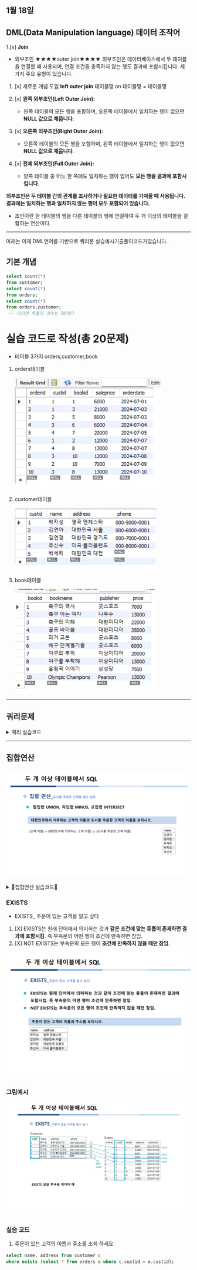 ## 1월 18일 
## DML(Data Manipulation language) 데이터 조작어 

1.[x] **Join**
- 외부조인 ★★★★outer join★★★★
외부조인은 데이터베이스에서 두 테이블을 연결할 때 사용되며, 연결 조건을 충족하지 않는 행도 결과에 포함시킵니다. 세 가지 주요 유형이 있습니다.
1. [x] 새로운 개념 도입 **left outer join** 테이블명 on 테이블명 = 테이블명

1. [x] **왼쪽 외부조인(Left Outer Join):**
   - 왼쪽 테이블의 모든 행을 포함하며, 오른쪽 테이블에서 일치하는 행이 없으면 **NULL 값으로 채웁니다**.

2. [x] **오른쪽 외부조인(Right Outer Join):**
   - 오른쪽 테이블의 모든 행을 포함하며, 왼쪽 테이블에서 일치하는 행이 없으면 **NULL 값으로 채웁니다**.

3. [x] **전체 외부조인(Full Outer Join):**
   - 양쪽 테이블 중 어느 한 쪽에도 일치하는 행이 없어도 **모든 행을 결과에 포함시킵니다**.

**외부조인은 두 테이블 간의 관계를 조사하거나 필요한 데이터를 가져올 때 사용됩니다. 결과에는 일치하는 행과 일치하지 않는 행이 모두 포함되어 있습니다.**

- 조인이란 한 테이블의 행을 다른 테이블의 행에 연결하여 두 개 이상의 테이블을 결합하는 연산이다.

---
아래는 이제 DML언어를 기반으로 쿼리문 실습예시기출풀이코드가있습니다.

## 기본 개념
```sql
select count(*)
from customer;
select count(*)
from orders;
select count(*)
from orders,customer;
 -- 이러면 투플의 갯수는 50개다 
```
# 실습 코드로 작성(총 20문제)
-  테이블 3가지 orders,customer,book
1. orders테이블

   ![img](orders.png)
2. customer테이블

   ![img](customer.png)
3. book테이블

   ![img](book.png)

---
## 쿼리문제 
<details>
<summary>쿼리 실습코드   </summary>
<div markdown="1">

1. 고객과 고객의 주문에 관한 데이터를 모두 보이시오 
```sql
select * 
from book b, customer c , orders o
where c.custid = o.custid and b.bookid = o.bookid;

```

2. 고객과 고객의 주문에 관한 데이터를  고객 번호 순으로 정렬하시오 

```sql
select *  -- 3번     ※코드를 읽는 순서 
from book b, customer c , orders o --1번 
where c.custid = o.custid and b.bookid = o.bookid; -- 2번
order by o.custid; -- 4번 
 
```

3. 고객의 이름과 고객이 주문한 도서의 판매가격을 검색하시오 
```sql
 select name , saleprice
from customer c , orders o 
where c.custid = o.custid;

```
4. 고객별로 주문한 모든 도서의 총 판매액을 구하고 고객별로 정렬하시오 그리고 나서 이름순으로 정렬 
```sql
elect name, sum(saleprice) "총 판매액"
from customer c , orders o
where c.custid = o.custid 
group by c.name
order by c.name;


```


5. 고객의 이름과 고객이 주문한 도서의 이름을 구하시오 
```sql
select name, bookname
from customer c, book b, orders o
where c.custid = o.custid and b.bookid = o.bookid;
```

6. 가격이 20000원 이상인 도서를 주문한 고객의 이름과 도서의 이름을 구하시오 
```sql
select name,bookname
from customer c, book b, orders o
where c.custid = o.custid and b.bookid = o.bookid and b.price =20000;

```
7. 도서를 구매하지 않은 고객을 포함하여 고객의 이름과 고객이 주문한 도서의 판매가격을 구하시오

```sql
select c.name , o.saleprice
from customer c, orders o
where c.custid = o.custid;

```

8. 가장 비싼 도서의 이름을 검색 하시오 (Subquery작성해서)
 - max(속성)집계함수 사용 
```sql
select bookname
from book
where price = (select max(price) from book);
```
9. 도서를 구매한 적이 있는 고객의 이름을 검색 하시오
- ?? 다시한번 볼것 
```sql
select c.name
from customer c
where custid in (select custid from orders);

```
10. 대한 미디어에서 출판한 도서를 구매한 고객의 이름을 보시오
```sql
select name
from customer c, order o, book b
where b.publisher = '대한미디어' and o.custid = 
 
-- 나는 이렇게 하려고 했는데 
-- 더 간단한 코드가 있었다.
select name 
from customer 
where custid in(
select custid from orders where bookid in(
select bookid from book where publisher = '대한미디어'));
```

11. 출판사별로 출판사의 평균도서 가격보다 비싼 도서를 조회하시오
- 이건 조인으로 풀기 힘들다 
- 하위 부속질의가 있어야 한다.
- 책에 대한 부속질의를 구해야 한다.
```sql
select b1.bookname
from book b1
where b1.price > 
(select avg(b2.price) from book b2 where b2.publisher = b1.publisher);

```
 - 여기서는 출판사의 평균도서가격이 없기 때문에 즉, 그 조건이 없이 때문에 
 그것에 대한 데이터를 새로 만들어서 추력을 하기 위해서 상위부속,하위부속을 만든것이다. 

12. 도서를 가격의 내림차순으로 검색하고 가격이 같으면 출산파를 오름차순
```sql
select * 
from book 
order by price desc, publisher desc;

 
 ```
13. 고객이 주문한 도서의 총 판매액을 구하시오
```sql
select sum(saleprice) as '총 도서구매액' 
from orders;
 
```
14.  2번 김연아 고객이 주문한 도서의 총 판매액을 출력하시오 출력시 총 판매액으로 컬럼명 표시

```sql
select custid, sum(saleprice) as '총 판매액'
from orders
where custid like 2;

```
15. 고객이 주문한 도서의 총판매액, 평균값, 최저가를 구하시오. (출력시 각 필드명을 제시한 필드명으로 표시)
```sql
 select sum(saleprice) as '총판매액', avg(saleprice*1.0) as "평균값", min(saleprice) as '최저가'
from orders;
```
16. 서점의 도서 판매 건수를 구하시오.
```sql
select count(orderid)
from orders;

```
17. 가격이 8,000원 이상인 도서를 구매한 고객에 대하여 고객별 주문 도서의 총수량을 구하시오. 단, 2권 이상일 경우만 출력하시오.
```sql
select custid, count(*) from orders where saleprice >= 8000
group by custid having count(*) >= 2;

```

18. 가장 비싼 도서의 이름을 검색하시오
```sql
select bookname
from book
where price=(select max(price) from book);
===========================다른풀이
select bookname from book order by price desc limit 1;


```

19. 도서를 구매한 적이 있는 고객의 이름을 검색하시오
```sql
select name
from customer
where custid in (select custid from orders);
===========================다른풀이(조인문을 이용한 풀이)
SELECT distinct customer.name
FROM customer
JOIN orders ON customer.custid = orders.custid;
=========================(XXXXX)-- 이것은 중복값을 같이 출력하므로 X distinct 필요 
SELECT customer.name  
FROM customer
JOIN orders ON customer.custid = orders.custid;

```

20. '대한 미디어'에서 출판한 도서를 구매한 고객의 이름을 나타내시오
```sql
select name 
from customer 
where custid in (
select custid from orders where bookid in (
select bookid from book where publisher = '대한미디어'));

```
</div>
</details>

---
## 집합연산 
### 
![img](집합연산.png)
<details>
<summary>🐝집합연산 실습코드🐝    </summary>
<div markdown="1">

1. 대한민국에서 거주하는 고객의 이름과 도서를 주문한 고객의 이름을 보이시오.

```sql

select name '대한민국에서 거주하는 고객의 이름', name '도서를 주문한 고객의 이름'
from customer 
where address like '대한민국%' and name in
(select name from customer where custid in(select custid from orders));
```

2. 대한민국에서 거주하는 고객의 이름에서 도서를 주문한 고객의 이름을 뺴고 조회하시오
```sql
select name 
from customer 
where address like '대한민국%' and name not in
(select name from customer where custid in(select custid from orders));

```

3. 대한민국에서 거주하는 고객중 도서를 주문한 고객을 조회하시오
```sql
select name 
from customer 
where address like '대한민국%' and name in
(select name from customer where custid in(select custid from orders));


```


</div>
</details>

### EXISTS

- EXISTS_ 주문이 있는 고객을 알고 싶다 
1. [X] EXISTS는 원래 단어에서 의미하는 것과 **같은 조건에 맞는 튜플이 존재하면 결과에 포함시킴**. 즉 부속문의 어떤 행이 조건에 만족하면 참임.
2. [X] NOT EXISTS는 부속문의 모든 행이 **조건에 만족하지 않을 때만 참임**.

![img](EXISTS.png)

### 그림예시 

![img](EXISTS그림예시.png)

### 실습 코드 
1. 주문이 있는 고객의 이름과 주소를 조회 하세요 
```sql
select name, address from customer c 
where exists (select * from orders o where c.custid = o.custid);
```



